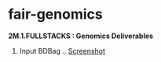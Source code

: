 # fair-genomics
**2M.1.FULLSTACKS : Genomics Deliverables**

1. Input BDBag
.. [Screenshot](images/inputs-bag.png)
